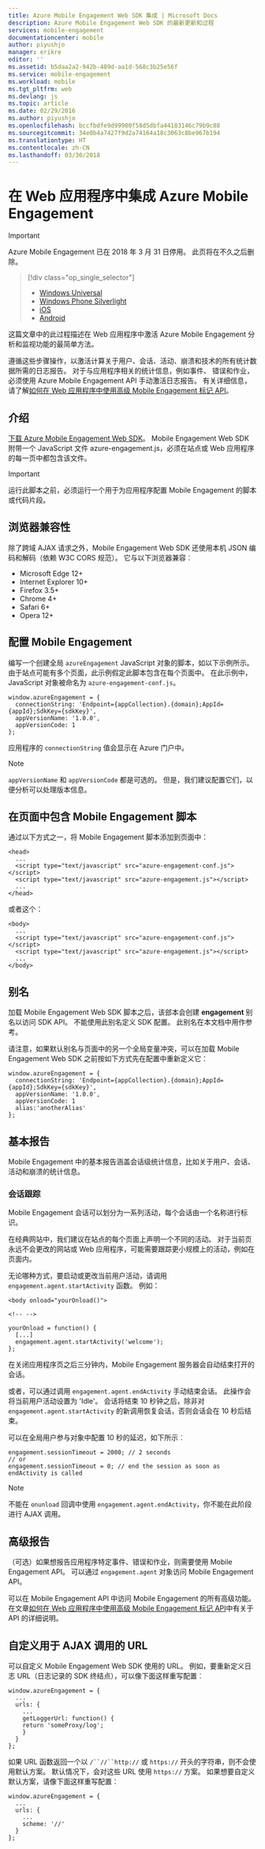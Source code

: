 ```yaml
---
title: Azure Mobile Engagement Web SDK 集成 | Microsoft Docs
description: Azure Mobile Engagement Web SDK 的最新更新和过程
services: mobile-engagement
documentationcenter: mobile
author: piyushjo
manager: erikre
editor: ''
ms.assetid: b5daa2a2-942b-489d-aa1d-568c3b25e56f
ms.service: mobile-engagement
ms.workload: mobile
ms.tgt_pltfrm: web
ms.devlang: js
ms.topic: article
ms.date: 02/29/2016
ms.author: piyushjo
ms.openlocfilehash: bccfbdfe9d99900f58d5dbfa44183146c79b9c88
ms.sourcegitcommit: 34e0b4a7427f9d2a74164a18c3063c8be967b194
ms.translationtype: HT
ms.contentlocale: zh-CN
ms.lasthandoff: 03/30/2018
---
```

# <a name="integrate-azure-mobile-engagement-in-a-web-application"></a>在 Web 应用程序中集成 Azure Mobile Engagement
> [!IMPORTANT]
> Azure Mobile Engagement 已在 2018 年 3 月 31 日停用。 此页将在不久之后删除。
> 

> [!div class="op_single_selector"]
> * [Windows Universal](mobile-engagement-windows-store-integrate-engagement.md)
> * [Windows Phone Silverlight](mobile-engagement-windows-phone-integrate-engagement.md)
> * [iOS](mobile-engagement-ios-integrate-engagement.md)
> * [Android](mobile-engagement-android-integrate-engagement.md)
> 
> 

这篇文章中的此过程描述在 Web 应用程序中激活 Azure Mobile Engagement 分析和监视功能的最简单方法。

遵循这些步骤操作，以激活计算关于用户、会话、活动、崩溃和技术的所有统计数据所需的日志报告。 对于与应用程序相关的统计信息，例如事件、 错误和作业，必须使用 Azure Mobile Engagement API 手动激活日志报告。 有关详细信息，请了解[如何在 Web 应用程序中使用高级 Mobile Engagement 标记 API](mobile-engagement-web-use-engagement-api.md)。

## <a name="introduction"></a>介绍
[下载 Azure Mobile Engagement Web SDK](http://aka.ms/P7b453)。
Mobile Engagement Web SDK 附带一个 JavaScript 文件 azure-engagement.js，必须在站点或 Web 应用程序的每一页中都包含该文件。

> [!IMPORTANT]
> 运行此脚本之前，必须运行一个用于为应用程序配置 Mobile Engagement 的脚本或代码片段。
> 
> 

## <a name="browser-compatibility"></a>浏览器兼容性
除了跨域 AJAX 请求之外，Mobile Engagement Web SDK 还使用本机 JSON 编码和解码（依赖 W3C CORS 规范）。 它与以下浏览器兼容︰

* Microsoft Edge 12+
* Internet Explorer 10+
* Firefox 3.5+
* Chrome 4+
* Safari 6+
* Opera 12+

## <a name="configure-mobile-engagement"></a>配置 Mobile Engagement
编写一个创建全局 `azureEngagement` JavaScript 对象的脚本，如以下示例所示。 由于站点可能有多个页面，此示例假定此脚本包含在每个页面中。 在此示例中，JavaScript 对象被命名为 `azure-engagement-conf.js`。

    window.azureEngagement = {
      connectionString: 'Endpoint={appCollection}.{domain};AppId={appId};SdkKey={sdkKey}',
      appVersionName: '1.0.0',
      appVersionCode: 1
    };

应用程序的 `connectionString` 值会显示在 Azure 门户中。

> [!NOTE]
> `appVersionName` 和 `appVersionCode` 都是可选的。 但是，我们建议配置它们，以便分析可以处理版本信息。
> 
> 

## <a name="include-mobile-engagement-scripts-in-your-pages"></a>在页面中包含 Mobile Engagement 脚本
通过以下方式之一，将 Mobile Engagement 脚本添加到页面中：

    <head>
      ...
      <script type="text/javascript" src="azure-engagement-conf.js"></script>
      <script type="text/javascript" src="azure-engagement.js"></script>
      ...
    </head>

或者这个：

    <body>
      ...
      <script type="text/javascript" src="azure-engagement-conf.js"></script>
      <script type="text/javascript" src="azure-engagement.js"></script>
      ...
    </body>

## <a name="alias"></a>别名
加载 Mobile Engagement Web SDK 脚本之后，该郐本会创建 **engagement** 别名以访问 SDK API。 不能使用此别名定义 SDK 配置。 此别名在本文档中用作参考。

请注意，如果默认别名与页面中的另一个全局变量冲突，可以在加载 Mobile Engagement Web SDK 之前按如下方式先在配置中重新定义它：

    window.azureEngagement = {
      connectionString: 'Endpoint={appCollection}.{domain};AppId={appId};SdkKey={sdkKey}',
      appVersionName: '1.0.0',
      appVersionCode: 1
      alias:'anotherAlias'
    };

## <a name="basic-reporting"></a>基本报告
Mobile Engagement 中的基本报告涵盖会话级统计信息，比如关于用户、会话、活动和崩溃的统计信息。

### <a name="session-tracking"></a>会话跟踪
Mobile Engagement 会话可以划分为一系列活动，每个会话由一个名称进行标识。

在经典网站中，我们建议在站点的每个页面上声明一个不同的活动。 对于当前页永远不会更改的网站或 Web 应用程序，可能需要跟踪更小规模上的活动，例如在页面内。

无论哪种方式，要启动或更改当前用户活动，请调用 `engagement.agent.startActivity` 函数。 例如：

    <body onload="yourOnload()">

    <!-- -->

    yourOnload = function() {
      [...]
      engagement.agent.startActivity('welcome');
    };

在关闭应用程序页之后三分钟内，Mobile Engagement 服务器会自动结束打开的会话。

或者，可以通过调用 `engagement.agent.endActivity` 手动结束会话。 此操作会将当前用户活动设置为 'Idle'。  会话将结束 10 秒钟之后，除非对 `engagement.agent.startActivity` 的新调用恢复会话，否则会话会在 10 秒后结束。

可以在全局用户参与对象中配置 10 秒的延迟，如下所示︰

    engagement.sessionTimeout = 2000; // 2 seconds
    // or
    engagement.sessionTimeout = 0; // end the session as soon as endActivity is called

> [!NOTE]
> 不能在 `onunload` 回调中使用 `engagement.agent.endActivity`，你不能在此阶段进行 AJAX 调用。
> 
> 

## <a name="advanced-reporting"></a>高级报告
（可选）如果想报告应用程序特定事件、错误和作业，则需要使用 Mobile Engagement API。 可以通过 `engagement.agent` 对象访问 Mobile Engagement API。

可以在 Mobile Engagement API 中访问 Mobile Engagement 的所有高级功能。 在文章[如何在 Web 应用程序中使用高级 Mobile Engagement 标记 API](mobile-engagement-web-use-engagement-api.md)中有关于 API 的详细说明。

## <a name="customize-the-urls-used-for-ajax-calls"></a>自定义用于 AJAX 调用的 URL
可以自定义 Mobile Engagement Web SDK 使用的 URL。 例如，要重新定义日志 URL（日志记录的 SDK 终结点），可以像下面这样重写配置︰

    window.azureEngagement = {
      ...
      urls: {
        ...        
        getLoggerUrl: function() {
        return 'someProxy/log';
        }
      }
    };

如果 URL 函数返回一个以 `/``//``http://` 或 `https://` 开头的字符串，则不会使用默认方案。 默认情况下，会对这些 URL 使用 `https://` 方案。 如果想要自定义默认方案，请像下面这样重写配置︰

    window.azureEngagement = {
      ...
      urls: {
        ...         
        scheme: '//'
      }
    };

